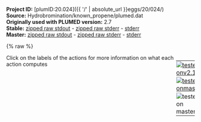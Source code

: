 **Project ID:** [plumID:20.024]({{ '/' | absolute_url }}eggs/20/024/)  
**Source:** Hydrobromination/known_propene/plumed.dat  
**Originally used with PLUMED version:** 2.7  
**Stable:** [zipped raw stdout](plumed.dat.plumed.stdout.txt.zip) - [zipped raw stderr](plumed.dat.plumed.stderr.txt.zip) - [stderr](plumed.dat.plumed.stderr)  
**Master:** [zipped raw stdout](plumed.dat.plumed_master.stdout.txt.zip) - [zipped raw stderr](plumed.dat.plumed_master.stderr.txt.zip) - [stderr](plumed.dat.plumed_master.stderr)  

{% raw %}
<div style="width: 100%; float:left">
<div style="width: 90%; float:left" id="value_details_data/Hydrobromination/known_propene/plumed.dat"> Click on the labels of the actions for more information on what each action computes </div>
<div style="width: 10%; float:left"><table><tr><td style="padding:1px"><a href="plumed.dat.plumed.stderr"><img src="https://img.shields.io/badge/v2.10-passing-green.svg" alt="tested onv2.10" /></a></td></tr><tr><td style="padding:1px"><a href="plumed.dat.plumed_master.stderr"><img src="https://img.shields.io/badge/master-failed-red.svg" alt="tested onmaster" /></a></td></tr><tr><td style="padding:1px"><img src="https://img.shields.io/badge/with-LOAD-yellow.svg" alt="tested on master" /></td></tr>
</table></div></div>
<pre style="width=97%;">
<span class="plumedtooltip" style="color:green">LOAD<span class="right">Loads a library, possibly defining new actions. <a href="https://www.plumed.org/doc-master/user-doc/html/_l_o_a_d.html" style="color:green">More details</a><i></i></span></span> <span class="plumedtooltip">FILE<span class="right">file to be loaded<i></i></span></span>=../../GAMBES.cpp
<span style="display:none;" id="data/Hydrobromination/known_propene/plumed.dat">The LOAD action with label <b></b> calculates something</span><span class="plumedtooltip" style="color:green">UNITS<span class="right">This command sets the internal units for the code. <a href="https://www.plumed.org/doc-master/user-doc/html/_u_n_i_t_s.html" style="color:green">More details</a><i></i></span></span> <span class="plumedtooltip">LENGTH<span class="right">the units of lengths<i></i></span></span>=A <span class="plumedtooltip">TIME<span class="right">the units of time<i></i></span></span>=fs

<b name="data/Hydrobromination/known_propene/plumed.datd1" onclick='showPath("data/Hydrobromination/known_propene/plumed.dat","data/Hydrobromination/known_propene/plumed.datd1","data/Hydrobromination/known_propene/plumed.datd1","brown")'>d1</b>:  <span class="plumedtooltip" style="color:green">DISTANCE<span class="right">Calculate the distance between a pair of atoms. <a href="https://www.plumed.org/doc-master/user-doc/html/_d_i_s_t_a_n_c_e.html" style="color:green">More details</a><i></i></span></span> <span class="plumedtooltip">ATOMS<span class="right">the pair of atom that we are calculating the distance between<i></i></span></span>=10,11 <span class="plumedtooltip">NOPBC<span class="right"> ignore the periodic boundary conditions when calculating distances<i></i></span></span>
<span style="display:none;" id="data/Hydrobromination/known_propene/plumed.datd1">The DISTANCE action with label <b>d1</b> calculates the following quantities:<table  align="center" frame="void" width="95%" cellpadding="5%"><tr><td width="5%"><b> Quantity </b>  </td><td><b> Description </b> </td></tr><tr><td width="5%">d1.value</td><td>the DISTANCE between this pair of atoms</td></tr></table></span><b name="data/Hydrobromination/known_propene/plumed.datd2" onclick='showPath("data/Hydrobromination/known_propene/plumed.dat","data/Hydrobromination/known_propene/plumed.datd2","data/Hydrobromination/known_propene/plumed.datd2","brown")'>d2</b>:  <span class="plumedtooltip" style="color:green">DISTANCE<span class="right">Calculate the distance between a pair of atoms. <a href="https://www.plumed.org/doc-master/user-doc/html/_d_i_s_t_a_n_c_e.html" style="color:green">More details</a><i></i></span></span> <span class="plumedtooltip">ATOMS<span class="right">the pair of atom that we are calculating the distance between<i></i></span></span>=11,1 <span class="plumedtooltip">NOPBC<span class="right"> ignore the periodic boundary conditions when calculating distances<i></i></span></span>
<span style="display:none;" id="data/Hydrobromination/known_propene/plumed.datd2">The DISTANCE action with label <b>d2</b> calculates the following quantities:<table  align="center" frame="void" width="95%" cellpadding="5%"><tr><td width="5%"><b> Quantity </b>  </td><td><b> Description </b> </td></tr><tr><td width="5%">d2.value</td><td>the DISTANCE between this pair of atoms</td></tr></table></span><b name="data/Hydrobromination/known_propene/plumed.datd3" onclick='showPath("data/Hydrobromination/known_propene/plumed.dat","data/Hydrobromination/known_propene/plumed.datd3","data/Hydrobromination/known_propene/plumed.datd3","brown")'>d3</b>:  <span class="plumedtooltip" style="color:green">DISTANCE<span class="right">Calculate the distance between a pair of atoms. <a href="https://www.plumed.org/doc-master/user-doc/html/_d_i_s_t_a_n_c_e.html" style="color:green">More details</a><i></i></span></span> <span class="plumedtooltip">ATOMS<span class="right">the pair of atom that we are calculating the distance between<i></i></span></span>=10,2 <span class="plumedtooltip">NOPBC<span class="right"> ignore the periodic boundary conditions when calculating distances<i></i></span></span>
<span style="display:none;" id="data/Hydrobromination/known_propene/plumed.datd3">The DISTANCE action with label <b>d3</b> calculates the following quantities:<table  align="center" frame="void" width="95%" cellpadding="5%"><tr><td width="5%"><b> Quantity </b>  </td><td><b> Description </b> </td></tr><tr><td width="5%">d3.value</td><td>the DISTANCE between this pair of atoms</td></tr></table></span><b name="data/Hydrobromination/known_propene/plumed.datd4" onclick='showPath("data/Hydrobromination/known_propene/plumed.dat","data/Hydrobromination/known_propene/plumed.datd4","data/Hydrobromination/known_propene/plumed.datd4","brown")'>d4</b>:  <span class="plumedtooltip" style="color:green">DISTANCE<span class="right">Calculate the distance between a pair of atoms. <a href="https://www.plumed.org/doc-master/user-doc/html/_d_i_s_t_a_n_c_e.html" style="color:green">More details</a><i></i></span></span> <span class="plumedtooltip">ATOMS<span class="right">the pair of atom that we are calculating the distance between<i></i></span></span>=11,2 <span class="plumedtooltip">NOPBC<span class="right"> ignore the periodic boundary conditions when calculating distances<i></i></span></span>
<span style="display:none;" id="data/Hydrobromination/known_propene/plumed.datd4">The DISTANCE action with label <b>d4</b> calculates the following quantities:<table  align="center" frame="void" width="95%" cellpadding="5%"><tr><td width="5%"><b> Quantity </b>  </td><td><b> Description </b> </td></tr><tr><td width="5%">d4.value</td><td>the DISTANCE between this pair of atoms</td></tr></table></span><b name="data/Hydrobromination/known_propene/plumed.datd5" onclick='showPath("data/Hydrobromination/known_propene/plumed.dat","data/Hydrobromination/known_propene/plumed.datd5","data/Hydrobromination/known_propene/plumed.datd5","brown")'>d5</b>:  <span class="plumedtooltip" style="color:green">DISTANCE<span class="right">Calculate the distance between a pair of atoms. <a href="https://www.plumed.org/doc-master/user-doc/html/_d_i_s_t_a_n_c_e.html" style="color:green">More details</a><i></i></span></span> <span class="plumedtooltip">ATOMS<span class="right">the pair of atom that we are calculating the distance between<i></i></span></span>=10,1 <span class="plumedtooltip">NOPBC<span class="right"> ignore the periodic boundary conditions when calculating distances<i></i></span></span>
<span style="display:none;" id="data/Hydrobromination/known_propene/plumed.datd5">The DISTANCE action with label <b>d5</b> calculates the following quantities:<table  align="center" frame="void" width="95%" cellpadding="5%"><tr><td width="5%"><b> Quantity </b>  </td><td><b> Description </b> </td></tr><tr><td width="5%">d5.value</td><td>the DISTANCE between this pair of atoms</td></tr></table></span><b name="data/Hydrobromination/known_propene/plumed.datene" onclick='showPath("data/Hydrobromination/known_propene/plumed.dat","data/Hydrobromination/known_propene/plumed.datene","data/Hydrobromination/known_propene/plumed.datene","brown")'>ene</b>: <span class="plumedtooltip" style="color:green">ENERGY<span class="right">Calculate the total potential energy of the simulation box. <a href="https://www.plumed.org/doc-master/user-doc/html/_e_n_e_r_g_y.html" style="color:green">More details</a><i></i></span></span>
<br/><span style="display:none;" id="data/Hydrobromination/known_propene/plumed.datene">The ENERGY action with label <b>ene</b> calculates something</span><b name="data/Hydrobromination/known_propene/plumed.dats1" onclick='showPath("data/Hydrobromination/known_propene/plumed.dat","data/Hydrobromination/known_propene/plumed.dats1","data/Hydrobromination/known_propene/plumed.dats1","brown")'>s1</b>: <span class="plumedtooltip" style="color:green">COMBINE<span class="right">Calculate a polynomial combination of a set of other variables. <a href="https://www.plumed.org/doc-master/user-doc/html/_c_o_m_b_i_n_e.html" style="color:green">More details</a><i></i></span></span> <span class="plumedtooltip">ARG<span class="right">the values input to this function<i></i></span></span>=<b name="data/Hydrobromination/known_propene/plumed.datd1">d1</b>,<b name="data/Hydrobromination/known_propene/plumed.datd2">d2</b>,<b name="data/Hydrobromination/known_propene/plumed.datd3">d3</b>,<b name="data/Hydrobromination/known_propene/plumed.datd4">d4</b>,<b name="data/Hydrobromination/known_propene/plumed.datd5">d5</b> <span class="plumedtooltip">COEFFICIENTS<span class="right"> the coefficients of the arguments in your function<i></i></span></span>=-0.523,0.726,0.401,-0.029,-0.193 <span class="plumedtooltip">POWERS<span class="right"> the powers to which you are raising each of the arguments in your function<i></i></span></span>=1,1,1,1,1 <span class="plumedtooltip">PERIODIC<span class="right">if the output of your function is periodic then you should specify the periodicity of the function<i></i></span></span>=NO
<span style="display:none;" id="data/Hydrobromination/known_propene/plumed.dats1">The COMBINE action with label <b>s1</b> calculates the following quantities:<table  align="center" frame="void" width="95%" cellpadding="5%"><tr><td width="5%"><b> Quantity </b>  </td><td><b> Description </b> </td></tr><tr><td width="5%">s1.value</td><td>a linear compbination</td></tr></table></span><b name="data/Hydrobromination/known_propene/plumed.dats2" onclick='showPath("data/Hydrobromination/known_propene/plumed.dat","data/Hydrobromination/known_propene/plumed.dats2","data/Hydrobromination/known_propene/plumed.dats2","brown")'>s2</b>: <span class="plumedtooltip" style="color:green">COMBINE<span class="right">Calculate a polynomial combination of a set of other variables. <a href="https://www.plumed.org/doc-master/user-doc/html/_c_o_m_b_i_n_e.html" style="color:green">More details</a><i></i></span></span> <span class="plumedtooltip">ARG<span class="right">the values input to this function<i></i></span></span>=<b name="data/Hydrobromination/known_propene/plumed.datd1">d1</b>,<b name="data/Hydrobromination/known_propene/plumed.datd2">d2</b>,<b name="data/Hydrobromination/known_propene/plumed.datd3">d3</b>,<b name="data/Hydrobromination/known_propene/plumed.datd4">d4</b>,<b name="data/Hydrobromination/known_propene/plumed.datd5">d5</b> <span class="plumedtooltip">COEFFICIENTS<span class="right"> the coefficients of the arguments in your function<i></i></span></span>=0.573,-0.339,-0.183,-0.636,-0.345 <span class="plumedtooltip">POWERS<span class="right"> the powers to which you are raising each of the arguments in your function<i></i></span></span>=1,1,1,1,1 <span class="plumedtooltip">PERIODIC<span class="right">if the output of your function is periodic then you should specify the periodicity of the function<i></i></span></span>=NO

<span style="display:none;" id="data/Hydrobromination/known_propene/plumed.dats2">The COMBINE action with label <b>s2</b> calculates the following quantities:<table  align="center" frame="void" width="95%" cellpadding="5%"><tr><td width="5%"><b> Quantity </b>  </td><td><b> Description </b> </td></tr><tr><td width="5%">s2.value</td><td>a linear compbination</td></tr></table></span><span class="plumedtooltip" style="color:green">GAMBES<span class="right">This action is not part of PLUMED and was included by using a LOAD command <a href="https://www.plumed.org/doc-master/user-doc/html/_l_o_a_d.html" style="color:green">More details</a><i></i></span></span> ...
  ARG=<b name="data/Hydrobromination/known_propene/plumed.datd1">d1</b> 
  NSTATES=2
  FILENAME=gaussian
  PACE=500
  LABEL=<b name="data/Hydrobromination/known_propene/plumed.datext" onclick='showPath("data/Hydrobromination/known_propene/plumed.dat","data/Hydrobromination/known_propene/plumed.datext","data/Hydrobromination/known_propene/plumed.datext","brown")'>ext</b>
  BIAS_CUTOFF
  CUTOFF=100
  LAMBDA=0.1 
  TEMPERATURE=300
... GAMBES

<br/><b name="data/Hydrobromination/known_propene/plumed.datuwall" onclick='showPath("data/Hydrobromination/known_propene/plumed.dat","data/Hydrobromination/known_propene/plumed.datuwall","data/Hydrobromination/known_propene/plumed.datuwall","brown")'>uwall</b>: <span class="plumedtooltip" style="color:green">UPPER_WALLS<span class="right">Defines a wall for the value of one or more collective variables, <a href="https://www.plumed.org/doc-master/user-doc/html/_u_p_p_e_r__w_a_l_l_s.html" style="color:green">More details</a><i></i></span></span> <span class="plumedtooltip">ARG<span class="right">the arguments on which the bias is acting<i></i></span></span>=<b name="data/Hydrobromination/known_propene/plumed.datd1">d1</b>,<b name="data/Hydrobromination/known_propene/plumed.datd2">d2</b>,<b name="data/Hydrobromination/known_propene/plumed.datd3">d3</b>,<b name="data/Hydrobromination/known_propene/plumed.datd4">d4</b>,<b name="data/Hydrobromination/known_propene/plumed.datd5">d5</b> <span class="plumedtooltip">AT<span class="right">the positions of the wall<i></i></span></span>=3.0,3.0,3.0,3.0,3.0 <span class="plumedtooltip">KAPPA<span class="right">the force constant for the wall<i></i></span></span>=150.0,150.0,150.0,150.0,150.0 

<span style="display:none;" id="data/Hydrobromination/known_propene/plumed.datuwall">The UPPER_WALLS action with label <b>uwall</b> calculates the following quantities:<table  align="center" frame="void" width="95%" cellpadding="5%"><tr><td width="5%"><b> Quantity </b>  </td><td><b> Description </b> </td></tr><tr><td width="5%">uwall.bias</td><td>the instantaneous value of the bias potential</td></tr><tr><td width="5%">uwall.force2</td><td>the instantaneous value of the squared force due to this bias potential</td></tr></table></span><b name="data/Hydrobromination/known_propene/plumed.datH1" onclick='showPath("data/Hydrobromination/known_propene/plumed.dat","data/Hydrobromination/known_propene/plumed.datH1","data/Hydrobromination/known_propene/plumed.datH1","brown")'>H1</b>: <span class="plumedtooltip" style="color:green">GROUP<span class="right">Define a group of atoms so that a particular list of atoms can be referenced with a single label in definitions of CVs or virtual atoms. <a href="https://www.plumed.org/doc-master/user-doc/html/_g_r_o_u_p.html" style="color:green">More details</a><i></i></span></span> <span class="plumedtooltip">ATOMS<span class="right">the numerical indexes for the set of atoms in the group<i></i></span></span>=3,4
<span style="display:none;" id="data/Hydrobromination/known_propene/plumed.datH1">The GROUP action with label <b>H1</b> calculates something</span><b name="data/Hydrobromination/known_propene/plumed.datH2" onclick='showPath("data/Hydrobromination/known_propene/plumed.dat","data/Hydrobromination/known_propene/plumed.datH2","data/Hydrobromination/known_propene/plumed.datH2","brown")'>H2</b>: <span class="plumedtooltip" style="color:green">GROUP<span class="right">Define a group of atoms so that a particular list of atoms can be referenced with a single label in definitions of CVs or virtual atoms. <a href="https://www.plumed.org/doc-master/user-doc/html/_g_r_o_u_p.html" style="color:green">More details</a><i></i></span></span> <span class="plumedtooltip">ATOMS<span class="right">the numerical indexes for the set of atoms in the group<i></i></span></span>=7,8,9
<span style="display:none;" id="data/Hydrobromination/known_propene/plumed.datH2">The GROUP action with label <b>H2</b> calculates something</span><b name="data/Hydrobromination/known_propene/plumed.datH" onclick='showPath("data/Hydrobromination/known_propene/plumed.dat","data/Hydrobromination/known_propene/plumed.datH","data/Hydrobromination/known_propene/plumed.datH","brown")'>H</b>: <span class="plumedtooltip" style="color:green">GROUP<span class="right">Define a group of atoms so that a particular list of atoms can be referenced with a single label in definitions of CVs or virtual atoms. <a href="https://www.plumed.org/doc-master/user-doc/html/_g_r_o_u_p.html" style="color:green">More details</a><i></i></span></span> <span class="plumedtooltip">ATOMS<span class="right">the numerical indexes for the set of atoms in the group<i></i></span></span>=11
<span style="display:none;" id="data/Hydrobromination/known_propene/plumed.datH">The GROUP action with label <b>H</b> calculates something</span><b name="data/Hydrobromination/known_propene/plumed.datC_end" onclick='showPath("data/Hydrobromination/known_propene/plumed.dat","data/Hydrobromination/known_propene/plumed.datC_end","data/Hydrobromination/known_propene/plumed.datC_end","brown")'>C_end</b>: <span class="plumedtooltip" style="color:green">GROUP<span class="right">Define a group of atoms so that a particular list of atoms can be referenced with a single label in definitions of CVs or virtual atoms. <a href="https://www.plumed.org/doc-master/user-doc/html/_g_r_o_u_p.html" style="color:green">More details</a><i></i></span></span> <span class="plumedtooltip">ATOMS<span class="right">the numerical indexes for the set of atoms in the group<i></i></span></span>=1,5
<span style="display:none;" id="data/Hydrobromination/known_propene/plumed.datC_end">The GROUP action with label <b>C_end</b> calculates something</span><b name="data/Hydrobromination/known_propene/plumed.datC_mid" onclick='showPath("data/Hydrobromination/known_propene/plumed.dat","data/Hydrobromination/known_propene/plumed.datC_mid","data/Hydrobromination/known_propene/plumed.datC_mid","brown")'>C_mid</b>: <span class="plumedtooltip" style="color:green">GROUP<span class="right">Define a group of atoms so that a particular list of atoms can be referenced with a single label in definitions of CVs or virtual atoms. <a href="https://www.plumed.org/doc-master/user-doc/html/_g_r_o_u_p.html" style="color:green">More details</a><i></i></span></span> <span class="plumedtooltip">ATOMS<span class="right">the numerical indexes for the set of atoms in the group<i></i></span></span>=2
<span style="display:none;" id="data/Hydrobromination/known_propene/plumed.datC_mid">The GROUP action with label <b>C_mid</b> calculates something</span><b name="data/Hydrobromination/known_propene/plumed.datBr" onclick='showPath("data/Hydrobromination/known_propene/plumed.dat","data/Hydrobromination/known_propene/plumed.datBr","data/Hydrobromination/known_propene/plumed.datBr","brown")'>Br</b>: <span class="plumedtooltip" style="color:green">GROUP<span class="right">Define a group of atoms so that a particular list of atoms can be referenced with a single label in definitions of CVs or virtual atoms. <a href="https://www.plumed.org/doc-master/user-doc/html/_g_r_o_u_p.html" style="color:green">More details</a><i></i></span></span> <span class="plumedtooltip">ATOMS<span class="right">the numerical indexes for the set of atoms in the group<i></i></span></span>=10
<span style="display:none;" id="data/Hydrobromination/known_propene/plumed.datBr">The GROUP action with label <b>Br</b> calculates something</span><b name="data/Hydrobromination/known_propene/plumed.datCe1" onclick='showPath("data/Hydrobromination/known_propene/plumed.dat","data/Hydrobromination/known_propene/plumed.datCe1","data/Hydrobromination/known_propene/plumed.datCe1","brown")'>Ce1</b>: <span class="plumedtooltip" style="color:green">GROUP<span class="right">Define a group of atoms so that a particular list of atoms can be referenced with a single label in definitions of CVs or virtual atoms. <a href="https://www.plumed.org/doc-master/user-doc/html/_g_r_o_u_p.html" style="color:green">More details</a><i></i></span></span> <span class="plumedtooltip">ATOMS<span class="right">the numerical indexes for the set of atoms in the group<i></i></span></span>=1
<span style="display:none;" id="data/Hydrobromination/known_propene/plumed.datCe1">The GROUP action with label <b>Ce1</b> calculates something</span><b name="data/Hydrobromination/known_propene/plumed.datCe2" onclick='showPath("data/Hydrobromination/known_propene/plumed.dat","data/Hydrobromination/known_propene/plumed.datCe2","data/Hydrobromination/known_propene/plumed.datCe2","brown")'>Ce2</b>: <span class="plumedtooltip" style="color:green">GROUP<span class="right">Define a group of atoms so that a particular list of atoms can be referenced with a single label in definitions of CVs or virtual atoms. <a href="https://www.plumed.org/doc-master/user-doc/html/_g_r_o_u_p.html" style="color:green">More details</a><i></i></span></span> <span class="plumedtooltip">ATOMS<span class="right">the numerical indexes for the set of atoms in the group<i></i></span></span>=5
<span style="display:none;" id="data/Hydrobromination/known_propene/plumed.datCe2">The GROUP action with label <b>Ce2</b> calculates something</span><b name="data/Hydrobromination/known_propene/plumed.datH_all" onclick='showPath("data/Hydrobromination/known_propene/plumed.dat","data/Hydrobromination/known_propene/plumed.datH_all","data/Hydrobromination/known_propene/plumed.datH_all","brown")'>H_all</b>: <span class="plumedtooltip" style="color:green">GROUP<span class="right">Define a group of atoms so that a particular list of atoms can be referenced with a single label in definitions of CVs or virtual atoms. <a href="https://www.plumed.org/doc-master/user-doc/html/_g_r_o_u_p.html" style="color:green">More details</a><i></i></span></span> <span class="plumedtooltip">ATOMS<span class="right">the numerical indexes for the set of atoms in the group<i></i></span></span>=3,4,6,7,8,9,11

<span style="display:none;" id="data/Hydrobromination/known_propene/plumed.datH_all">The GROUP action with label <b>H_all</b> calculates something</span><b name="data/Hydrobromination/known_propene/plumed.datdCe1H1" onclick='showPath("data/Hydrobromination/known_propene/plumed.dat","data/Hydrobromination/known_propene/plumed.datdCe1H1","data/Hydrobromination/known_propene/plumed.datdCe1H1","brown")'>dCe1H1</b>: <span class="plumedtooltip" style="color:green">DISTANCES<span class="right">Calculate the distances between multiple piars of atoms <a href="https://www.plumed.org/doc-master/user-doc/html/_d_i_s_t_a_n_c_e_s.html" style="color:green">More details</a><i></i></span></span> <span class="plumedtooltip">GROUPA<span class="right">Calculate the distances between all the atoms in GROUPA and all the atoms in GROUPB<i></i></span></span>=<b name="data/Hydrobromination/known_propene/plumed.datCe1">Ce1</b> <span class="plumedtooltip">GROUPB<span class="right">Calculate the distances between all the atoms in GROUPA and all the atoms in GROUPB<i></i></span></span>=<b name="data/Hydrobromination/known_propene/plumed.datH1">H1</b> <span class="plumedtooltip">HIGHEST<span class="right"> this flag allows you to recover the highest of these variables<i></i></span></span> <span class="plumedtooltip">NOPBC<span class="right"> ignore the periodic boundary conditions when calculating distances<i></i></span></span>
<span style="display:none;" id="data/Hydrobromination/known_propene/plumed.datdCe1H1">The DISTANCES action with label <b>dCe1H1</b> calculates the following quantities:<table  align="center" frame="void" width="95%" cellpadding="5%"><tr><td width="5%"><b> Quantity </b>  </td><td><b> Description </b> </td></tr><tr><td width="5%">dCe1H1.highest</td><td>the largest of the colvars</td></tr><tr><td width="5%">dCe1H1.value</td><td>the DISTANCES between the each pair of atoms that were specified</td></tr></table></span><b name="data/Hydrobromination/known_propene/plumed.datdCe2H2" onclick='showPath("data/Hydrobromination/known_propene/plumed.dat","data/Hydrobromination/known_propene/plumed.datdCe2H2","data/Hydrobromination/known_propene/plumed.datdCe2H2","brown")'>dCe2H2</b>: <span class="plumedtooltip" style="color:green">DISTANCES<span class="right">Calculate the distances between multiple piars of atoms <a href="https://www.plumed.org/doc-master/user-doc/html/_d_i_s_t_a_n_c_e_s.html" style="color:green">More details</a><i></i></span></span> <span class="plumedtooltip">GROUPA<span class="right">Calculate the distances between all the atoms in GROUPA and all the atoms in GROUPB<i></i></span></span>=<b name="data/Hydrobromination/known_propene/plumed.datCe2">Ce2</b> <span class="plumedtooltip">GROUPB<span class="right">Calculate the distances between all the atoms in GROUPA and all the atoms in GROUPB<i></i></span></span>=<b name="data/Hydrobromination/known_propene/plumed.datH2">H2</b> <span class="plumedtooltip">HIGHEST<span class="right"> this flag allows you to recover the highest of these variables<i></i></span></span> <span class="plumedtooltip">NOPBC<span class="right"> ignore the periodic boundary conditions when calculating distances<i></i></span></span>
<span style="display:none;" id="data/Hydrobromination/known_propene/plumed.datdCe2H2">The DISTANCES action with label <b>dCe2H2</b> calculates the following quantities:<table  align="center" frame="void" width="95%" cellpadding="5%"><tr><td width="5%"><b> Quantity </b>  </td><td><b> Description </b> </td></tr><tr><td width="5%">dCe2H2.highest</td><td>the largest of the colvars</td></tr><tr><td width="5%">dCe2H2.value</td><td>the DISTANCES between the each pair of atoms that were specified</td></tr></table></span><b name="data/Hydrobromination/known_propene/plumed.datdCmH1" onclick='showPath("data/Hydrobromination/known_propene/plumed.dat","data/Hydrobromination/known_propene/plumed.datdCmH1","data/Hydrobromination/known_propene/plumed.datdCmH1","brown")'>dCmH1</b>: <span class="plumedtooltip" style="color:green">DISTANCE<span class="right">Calculate the distance between a pair of atoms. <a href="https://www.plumed.org/doc-master/user-doc/html/_d_i_s_t_a_n_c_e.html" style="color:green">More details</a><i></i></span></span> <span class="plumedtooltip">ATOMS<span class="right">the pair of atom that we are calculating the distance between<i></i></span></span>=2,6 <span class="plumedtooltip">NOPBC<span class="right"> ignore the periodic boundary conditions when calculating distances<i></i></span></span>
<span style="display:none;" id="data/Hydrobromination/known_propene/plumed.datdCmH1">The DISTANCE action with label <b>dCmH1</b> calculates the following quantities:<table  align="center" frame="void" width="95%" cellpadding="5%"><tr><td width="5%"><b> Quantity </b>  </td><td><b> Description </b> </td></tr><tr><td width="5%">dCmH1.value</td><td>the DISTANCE between this pair of atoms</td></tr></table></span><b name="data/Hydrobromination/known_propene/plumed.datdHH" onclick='showPath("data/Hydrobromination/known_propene/plumed.dat","data/Hydrobromination/known_propene/plumed.datdHH","data/Hydrobromination/known_propene/plumed.datdHH","brown")'>dHH</b>: <span class="plumedtooltip" style="color:green">DISTANCES<span class="right">Calculate the distances between multiple piars of atoms <a href="https://www.plumed.org/doc-master/user-doc/html/_d_i_s_t_a_n_c_e_s.html" style="color:green">More details</a><i></i></span></span> <span class="plumedtooltip">GROUPA<span class="right">Calculate the distances between all the atoms in GROUPA and all the atoms in GROUPB<i></i></span></span>=<b name="data/Hydrobromination/known_propene/plumed.datH_all">H_all</b> <span class="plumedtooltip">GROUPB<span class="right">Calculate the distances between all the atoms in GROUPA and all the atoms in GROUPB<i></i></span></span>=<b name="data/Hydrobromination/known_propene/plumed.datH_all">H_all</b> <span class="plumedtooltip">MIN<span class="right">calculate the minimum value<i></i></span></span>={BETA=20} <span class="plumedtooltip">NOPBC<span class="right"> ignore the periodic boundary conditions when calculating distances<i></i></span></span>
<br/><span style="display:none;" id="data/Hydrobromination/known_propene/plumed.datdHH">The DISTANCES action with label <b>dHH</b> calculates the following quantities:<table  align="center" frame="void" width="95%" cellpadding="5%"><tr><td width="5%"><b> Quantity </b>  </td><td><b> Description </b> </td></tr><tr><td width="5%">dHH.min</td><td>the minimum colvar</td></tr><tr><td width="5%">dHH.value</td><td>the DISTANCES between the each pair of atoms that were specified</td></tr></table></span><b name="data/Hydrobromination/known_propene/plumed.datd13" onclick='showPath("data/Hydrobromination/known_propene/plumed.dat","data/Hydrobromination/known_propene/plumed.datd13","data/Hydrobromination/known_propene/plumed.datd13","brown")'>d13</b>: <span class="plumedtooltip" style="color:green">DISTANCE<span class="right">Calculate the distance between a pair of atoms. <a href="https://www.plumed.org/doc-master/user-doc/html/_d_i_s_t_a_n_c_e.html" style="color:green">More details</a><i></i></span></span> <span class="plumedtooltip">ATOMS<span class="right">the pair of atom that we are calculating the distance between<i></i></span></span>=1,3 <span class="plumedtooltip">NOPBC<span class="right"> ignore the periodic boundary conditions when calculating distances<i></i></span></span>
<span style="display:none;" id="data/Hydrobromination/known_propene/plumed.datd13">The DISTANCE action with label <b>d13</b> calculates the following quantities:<table  align="center" frame="void" width="95%" cellpadding="5%"><tr><td width="5%"><b> Quantity </b>  </td><td><b> Description </b> </td></tr><tr><td width="5%">d13.value</td><td>the DISTANCE between this pair of atoms</td></tr></table></span><b name="data/Hydrobromination/known_propene/plumed.datd14" onclick='showPath("data/Hydrobromination/known_propene/plumed.dat","data/Hydrobromination/known_propene/plumed.datd14","data/Hydrobromination/known_propene/plumed.datd14","brown")'>d14</b>: <span class="plumedtooltip" style="color:green">DISTANCE<span class="right">Calculate the distance between a pair of atoms. <a href="https://www.plumed.org/doc-master/user-doc/html/_d_i_s_t_a_n_c_e.html" style="color:green">More details</a><i></i></span></span> <span class="plumedtooltip">ATOMS<span class="right">the pair of atom that we are calculating the distance between<i></i></span></span>=1,4 <span class="plumedtooltip">NOPBC<span class="right"> ignore the periodic boundary conditions when calculating distances<i></i></span></span>
<span style="display:none;" id="data/Hydrobromination/known_propene/plumed.datd14">The DISTANCE action with label <b>d14</b> calculates the following quantities:<table  align="center" frame="void" width="95%" cellpadding="5%"><tr><td width="5%"><b> Quantity </b>  </td><td><b> Description </b> </td></tr><tr><td width="5%">d14.value</td><td>the DISTANCE between this pair of atoms</td></tr></table></span><b name="data/Hydrobromination/known_propene/plumed.datwallCe1H1" onclick='showPath("data/Hydrobromination/known_propene/plumed.dat","data/Hydrobromination/known_propene/plumed.datwallCe1H1","data/Hydrobromination/known_propene/plumed.datwallCe1H1","brown")'>wallCe1H1</b>: <span class="plumedtooltip" style="color:green">UPPER_WALLS<span class="right">Defines a wall for the value of one or more collective variables, <a href="https://www.plumed.org/doc-master/user-doc/html/_u_p_p_e_r__w_a_l_l_s.html" style="color:green">More details</a><i></i></span></span> <span class="plumedtooltip">ARG<span class="right">the arguments on which the bias is acting<i></i></span></span>=<b name="data/Hydrobromination/known_propene/plumed.datd13">d13</b>,<b name="data/Hydrobromination/known_propene/plumed.datd14">d14</b> <span class="plumedtooltip">AT<span class="right">the positions of the wall<i></i></span></span>=1.4,1.4 <span class="plumedtooltip">KAPPA<span class="right">the force constant for the wall<i></i></span></span>=150.0,150.0 <span class="plumedtooltip">EXP<span class="right"> the powers for the walls<i></i></span></span>=2,2 <span class="plumedtooltip">EPS<span class="right"> the values for s_i in the expression for a wall<i></i></span></span>=1.0,1.0 <span class="plumedtooltip">OFFSET<span class="right"> the offset for the start of the wall<i></i></span></span>=0.2,0.2

<span style="display:none;" id="data/Hydrobromination/known_propene/plumed.datwallCe1H1">The UPPER_WALLS action with label <b>wallCe1H1</b> calculates the following quantities:<table  align="center" frame="void" width="95%" cellpadding="5%"><tr><td width="5%"><b> Quantity </b>  </td><td><b> Description </b> </td></tr><tr><td width="5%">wallCe1H1.bias</td><td>the instantaneous value of the bias potential</td></tr><tr><td width="5%">wallCe1H1.force2</td><td>the instantaneous value of the squared force due to this bias potential</td></tr></table></span><b name="data/Hydrobromination/known_propene/plumed.datd57" onclick='showPath("data/Hydrobromination/known_propene/plumed.dat","data/Hydrobromination/known_propene/plumed.datd57","data/Hydrobromination/known_propene/plumed.datd57","brown")'>d57</b>: <span class="plumedtooltip" style="color:green">DISTANCE<span class="right">Calculate the distance between a pair of atoms. <a href="https://www.plumed.org/doc-master/user-doc/html/_d_i_s_t_a_n_c_e.html" style="color:green">More details</a><i></i></span></span> <span class="plumedtooltip">ATOMS<span class="right">the pair of atom that we are calculating the distance between<i></i></span></span>=5,7 <span class="plumedtooltip">NOPBC<span class="right"> ignore the periodic boundary conditions when calculating distances<i></i></span></span>
<span style="display:none;" id="data/Hydrobromination/known_propene/plumed.datd57">The DISTANCE action with label <b>d57</b> calculates the following quantities:<table  align="center" frame="void" width="95%" cellpadding="5%"><tr><td width="5%"><b> Quantity </b>  </td><td><b> Description </b> </td></tr><tr><td width="5%">d57.value</td><td>the DISTANCE between this pair of atoms</td></tr></table></span><b name="data/Hydrobromination/known_propene/plumed.datd58" onclick='showPath("data/Hydrobromination/known_propene/plumed.dat","data/Hydrobromination/known_propene/plumed.datd58","data/Hydrobromination/known_propene/plumed.datd58","brown")'>d58</b>: <span class="plumedtooltip" style="color:green">DISTANCE<span class="right">Calculate the distance between a pair of atoms. <a href="https://www.plumed.org/doc-master/user-doc/html/_d_i_s_t_a_n_c_e.html" style="color:green">More details</a><i></i></span></span> <span class="plumedtooltip">ATOMS<span class="right">the pair of atom that we are calculating the distance between<i></i></span></span>=5,8 <span class="plumedtooltip">NOPBC<span class="right"> ignore the periodic boundary conditions when calculating distances<i></i></span></span>
<span style="display:none;" id="data/Hydrobromination/known_propene/plumed.datd58">The DISTANCE action with label <b>d58</b> calculates the following quantities:<table  align="center" frame="void" width="95%" cellpadding="5%"><tr><td width="5%"><b> Quantity </b>  </td><td><b> Description </b> </td></tr><tr><td width="5%">d58.value</td><td>the DISTANCE between this pair of atoms</td></tr></table></span><b name="data/Hydrobromination/known_propene/plumed.datd59" onclick='showPath("data/Hydrobromination/known_propene/plumed.dat","data/Hydrobromination/known_propene/plumed.datd59","data/Hydrobromination/known_propene/plumed.datd59","brown")'>d59</b>: <span class="plumedtooltip" style="color:green">DISTANCE<span class="right">Calculate the distance between a pair of atoms. <a href="https://www.plumed.org/doc-master/user-doc/html/_d_i_s_t_a_n_c_e.html" style="color:green">More details</a><i></i></span></span> <span class="plumedtooltip">ATOMS<span class="right">the pair of atom that we are calculating the distance between<i></i></span></span>=5,9 <span class="plumedtooltip">NOPBC<span class="right"> ignore the periodic boundary conditions when calculating distances<i></i></span></span>
<span style="display:none;" id="data/Hydrobromination/known_propene/plumed.datd59">The DISTANCE action with label <b>d59</b> calculates the following quantities:<table  align="center" frame="void" width="95%" cellpadding="5%"><tr><td width="5%"><b> Quantity </b>  </td><td><b> Description </b> </td></tr><tr><td width="5%">d59.value</td><td>the DISTANCE between this pair of atoms</td></tr></table></span><b name="data/Hydrobromination/known_propene/plumed.datwallCe2H2" onclick='showPath("data/Hydrobromination/known_propene/plumed.dat","data/Hydrobromination/known_propene/plumed.datwallCe2H2","data/Hydrobromination/known_propene/plumed.datwallCe2H2","brown")'>wallCe2H2</b>: <span class="plumedtooltip" style="color:green">UPPER_WALLS<span class="right">Defines a wall for the value of one or more collective variables, <a href="https://www.plumed.org/doc-master/user-doc/html/_u_p_p_e_r__w_a_l_l_s.html" style="color:green">More details</a><i></i></span></span> <span class="plumedtooltip">ARG<span class="right">the arguments on which the bias is acting<i></i></span></span>=<b name="data/Hydrobromination/known_propene/plumed.datd57">d57</b>,<b name="data/Hydrobromination/known_propene/plumed.datd58">d58</b>,<b name="data/Hydrobromination/known_propene/plumed.datd59">d59</b> <span class="plumedtooltip">AT<span class="right">the positions of the wall<i></i></span></span>=1.4,1.4,1.4 <span class="plumedtooltip">KAPPA<span class="right">the force constant for the wall<i></i></span></span>=150.0,150.0,150.0 <span class="plumedtooltip">EXP<span class="right"> the powers for the walls<i></i></span></span>=2,2,2 <span class="plumedtooltip">EPS<span class="right"> the values for s_i in the expression for a wall<i></i></span></span>=1.0,1.0,1.0 <span class="plumedtooltip">OFFSET<span class="right"> the offset for the start of the wall<i></i></span></span>=0.2,0.2,0.2
<span style="display:none;" id="data/Hydrobromination/known_propene/plumed.datwallCe2H2">The UPPER_WALLS action with label <b>wallCe2H2</b> calculates the following quantities:<table  align="center" frame="void" width="95%" cellpadding="5%"><tr><td width="5%"><b> Quantity </b>  </td><td><b> Description </b> </td></tr><tr><td width="5%">wallCe2H2.bias</td><td>the instantaneous value of the bias potential</td></tr><tr><td width="5%">wallCe2H2.force2</td><td>the instantaneous value of the squared force due to this bias potential</td></tr></table></span><b name="data/Hydrobromination/known_propene/plumed.datwallCmH1" onclick='showPath("data/Hydrobromination/known_propene/plumed.dat","data/Hydrobromination/known_propene/plumed.datwallCmH1","data/Hydrobromination/known_propene/plumed.datwallCmH1","brown")'>wallCmH1</b>: <span class="plumedtooltip" style="color:green">UPPER_WALLS<span class="right">Defines a wall for the value of one or more collective variables, <a href="https://www.plumed.org/doc-master/user-doc/html/_u_p_p_e_r__w_a_l_l_s.html" style="color:green">More details</a><i></i></span></span> <span class="plumedtooltip">ARG<span class="right">the arguments on which the bias is acting<i></i></span></span>=<b name="data/Hydrobromination/known_propene/plumed.datdCmH1">dCmH1</b> <span class="plumedtooltip">AT<span class="right">the positions of the wall<i></i></span></span>=1.4 <span class="plumedtooltip">KAPPA<span class="right">the force constant for the wall<i></i></span></span>=150.0 <span class="plumedtooltip">EXP<span class="right"> the powers for the walls<i></i></span></span>=2 <span class="plumedtooltip">EPS<span class="right"> the values for s_i in the expression for a wall<i></i></span></span>=1.0 <span class="plumedtooltip">OFFSET<span class="right"> the offset for the start of the wall<i></i></span></span>=0.2
<span style="display:none;" id="data/Hydrobromination/known_propene/plumed.datwallCmH1">The UPPER_WALLS action with label <b>wallCmH1</b> calculates the following quantities:<table  align="center" frame="void" width="95%" cellpadding="5%"><tr><td width="5%"><b> Quantity </b>  </td><td><b> Description </b> </td></tr><tr><td width="5%">wallCmH1.bias</td><td>the instantaneous value of the bias potential</td></tr><tr><td width="5%">wallCmH1.force2</td><td>the instantaneous value of the squared force due to this bias potential</td></tr></table></span><b name="data/Hydrobromination/known_propene/plumed.datwallHH" onclick='showPath("data/Hydrobromination/known_propene/plumed.dat","data/Hydrobromination/known_propene/plumed.datwallHH","data/Hydrobromination/known_propene/plumed.datwallHH","brown")'>wallHH</b>: <span class="plumedtooltip" style="color:green">LOWER_WALLS<span class="right">Defines a wall for the value of one or more collective variables, <a href="https://www.plumed.org/doc-master/user-doc/html/_l_o_w_e_r__w_a_l_l_s.html" style="color:green">More details</a><i></i></span></span> <span class="plumedtooltip">ARG<span class="right">the arguments on which the bias is acting<i></i></span></span>=<b name="data/Hydrobromination/known_propene/plumed.datdHH">dHH.*</b> <span class="plumedtooltip">AT<span class="right">the positions of the wall<i></i></span></span>=1.4 <span class="plumedtooltip">KAPPA<span class="right">the force constant for the wall<i></i></span></span>=150.0 <span class="plumedtooltip">EXP<span class="right"> the powers for the walls<i></i></span></span>=2 <span class="plumedtooltip">EPS<span class="right"> the values for s_i in the expression for a wall<i></i></span></span>=1.0 <span style="color:blue" class="comment">#OFFSET=1.3</span>


<br/><span style="display:none;" id="data/Hydrobromination/known_propene/plumed.datwallHH">The LOWER_WALLS action with label <b>wallHH</b> calculates the following quantities:<table  align="center" frame="void" width="95%" cellpadding="5%"><tr><td width="5%"><b> Quantity </b>  </td><td><b> Description </b> </td></tr><tr><td width="5%">wallHH.bias</td><td>the instantaneous value of the bias potential</td></tr><tr><td width="5%">wallHH.force2</td><td>the instantaneous value of the squared force due to this bias potential</td></tr></table></span><span class="plumedtooltip" style="color:green">PRINT<span class="right">Print quantities to a file. <a href="https://www.plumed.org/doc-master/user-doc/html/_p_r_i_n_t.html" style="color:green">More details</a><i></i></span></span> <span class="plumedtooltip">ARG<span class="right">the labels of the values that you would like to print to the file<i></i></span></span>=* <span class="plumedtooltip">STRIDE<span class="right"> the frequency with which the quantities of interest should be output<i></i></span></span>=10 <span class="plumedtooltip">FILE<span class="right">the name of the file on which to output these quantities<i></i></span></span>=COLVAR <span class="plumedtooltip">FMT<span class="right">the format that should be used to output real numbers<i></i></span></span>=%8.4f
</pre>
{% endraw %}
